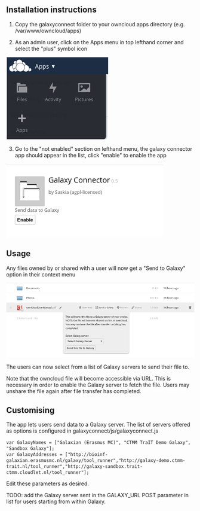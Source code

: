## Installation instructions

1. Copy the galaxyconnect folder to your owncloud apps directory (e.g. /var/www/owncloud/apps)

2. As an admin user, click on the Apps menu in top lefthand corner and select the "plus" symbol icon

![](screenshot1.png)

3. Go to the "not enabled" section on lefthand menu, the galaxy connector app should appear in the list, click "enable" to enable the app

![](screenshot3.png)


## Usage

Any files owned by or shared with a user will now get a "Send to Galaxy" option in their context menu

![](screenshot2.png)

The users can now select from a list of Galaxy servers to send their file to.

Note that the owncloud file will become accessible via URL. This is necessary in order to enable the Galaxy server to fetch the file. 
Users may unshare the file again after file transfer has completed.



## Customising

The app lets users send data to a Galaxy server. The list of servers offered as options is configured in galaxyconnect/js/galaxyconnect.js

```
var GalaxyNames = ["Galaxian (Erasmus MC)", "CTMM TraIT Demo Galaxy", "Sandbox Galaxy"];
var GalaxyAddresses = ["http://bioinf-galaxian.erasmusmc.nl/galaxy/tool_runner","http://galaxy-demo.ctmm-trait.nl/tool_runner","http://galaxy-sandbox.trait-ctmm.cloudlet.nl/tool_runner"];
```

Edit these parameters as desired.


TODO: add the Galaxy server sent in the GALAXY_URL POST parameter in list for users starting from within Galaxy.
